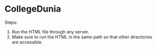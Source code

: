 # CollegeDunia
Steps:
1. Run the HTML file through any server.
2. Make sure to run the HTML in the same path so that other directories are accessible.
